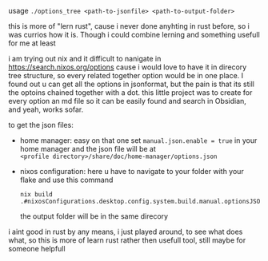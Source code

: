 usage `./options_tree <path-to-jsonfile> <path-to-output-folder>`

this is more of "lern rust", cause i never done anyhting in rust before, so i was currios how it is.
Though i could combine lerning and something usefull for me at least

i am trying out nix and it difficult to nanigate in https://search.nixos.org/options cause i would love to have it in direcory tree structure, so every related together option would be in one place. I found out u can get all the options in jsonformat, but the pain is that its still the optoins chained together with a dot.
this little project was to create for every option an md file so it can be easily found and search in Obsidian, and yeah, works sofar.


to get the json files:
  - home manager:
    easy on that one
    set ```manual.json.enable = true``` in your home manager and the json file will be at `<profile directory>/share/doc/home-manager/options.json`

  - nixos configuration:
    here u have to navigate to your folder with your flake and use this command
    ```
    nix build .#nixosConfigurations.desktop.config.system.build.manual.optionsJSON
    ```
    the output folder will be in the same direcory

i aint good in rust by any means, i just played around, to see what does what, so this is more of learn rust rather then usefull tool, still maybe for someone helpfull
